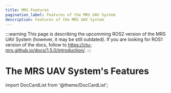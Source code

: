 ```yaml
---
title: MRS Features
pagination_label: Features of the MRS UAV System
description: Features of the MRS UAV System
---
```


:::warning
This page is describing the upcomming ROS2 version of the MRS UAV System (however, it may be still outdated). If you are looking for ROS1 version of the docs, follow to https://ctu-mrs.github.io/docs/1.5.0/introduction/.
:::

# The MRS UAV System's Features

import DocCardList from '@theme/DocCardList';

<DocCardList />
